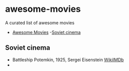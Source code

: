 # awesome-movies
A curated list of awesome movies

- [Awesome Movies](#awesome-movies)
  -[Soviet cinema](#soviet-cinema)

## Soviet cinema

* Battleship Potemkin, 1925, Sergei Eisenstein [Wiki](https://en.wikipedia.org/wiki/Battleship_Potemkin)[IMDb](http://www.imdb.com/title/tt0015648/)
* 
